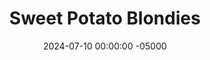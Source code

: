 ---
layout: post
title:  "Sweet Potato Blondies"
date:   2024-07-10 00:00:00 -05000
categories: 
- Recipes
- Healthier Dessert
permalink: /recipes/sweet-potato-blondies
image: /assets/Food/Healthier Dessert/Sw Pot Blondies/blondies-cover.jpg
ing: swpotblondie-ing
facts: swpotblondie-facts
section1: 
start2: 
section2: 
start3: 
section3: 
start4: 
section4: 
start5: 
section5: 
Prep: 10
Rest: 
Cook: 20
Source1: https://www.theleangreenbean.com/healthy-sweet-potato-cookies/
Source2:
whisk: https://s.samsungfood.com/ZFXa2
tags: 
- sweet potatoes
- mashed sweet potato
- puree
- peanut butter
- natural peanut butter
- chocolate chips
- gluten free
- oat flour
- ground oats
- whole wheat flour
- vanilla
- cookie
- nuts
- chopped nuts
- pumpkin seeds
- raisins
- sugar free syrup
- maple syrup
- honey
Description: These delicious chocolate chip peanut butter blondies use sweet potatoes as a base, leaving them rich, delicious, and slightly cakey with much less fat and sugar. You can swap out the chocolate chips for chopped nuts or seeds to make them a breakfast bar too!  You can use either <a href="sweet-potato-puree">Roasted Sweet Potato Puree</a> or <a href="roasted-butternut-squash-puree">Roasted Butternut Squash Puree</a> here, or just use canned pumpkin puree.  For more sweet potato based desserts, see my fudgy <a href="sweet-potato-brownies">Sweet Potato Brownies (SF)</a>
Instructions: 
- In a large bowl, combine all the ingredients (except chocolate chips) with a hand mixer until smooth and thoroughly mixed.  Fold in the chocolate chips with a spatula<br><br>

- For more peanut butter flavor and protein, replace the oat flour with powdered peanut butter.  To turn into a brownie instead (pictured below), replace the oat flour with cocoa powder<br><br>
- <center><img src="/assets/Food/Healthier Dessert/Sw Pot Blondies/sw-pot-brownies.jpg" alt="" class="instruction-image"></center><br>

- I've recently found these no sugar dark chocolate chips by <a href="https://www.walmart.com/ip/Bake-Believe-Keto-Friendly-Dark-Chocolate-Chips-9-oz-Pouch/314343390?athbdg=L1600&from=/search">Bake Believe</a> at Walmart that are my favorite sugar free chocolate chips.  They use erythritol and stevia, and are cheaper than any other sugar free chocolate chip brand I've seen (sometimes they're even cheaper than the fancy brands of regular sugar filled chocolate chips).  They also come in milk chocolate and semi sweet varieties.  Not an ad; just a fan<br><br>

- Line an 8" square baking pan with parchment paper, and lightly spray the paper.  Transfer the batter to the pan with a silicone spatula, smoothing out the top.  Optionally, top with a few extra chocolate chips<br><br>
- <center><img src="/assets/Food/Healthier Dessert/Sw Pot Blondies/blondies-raw.jpg" alt="" class="instruction-image"></center><br>

- Bake in a preheated 350F oven for about 20 minutes, or until lightly golden brown and set. A toothpick should come out almost clean, and the internal temperature will be around 190F<br><br>
- <center><img src="/assets/Food/Healthier Dessert/Sw Pot Blondies/blondies-baked.jpg" alt="" class="instruction-image"></center><br>

- Let cool in the pan in the fridge for at least 30 minutes before slicing with a plastic knife
---